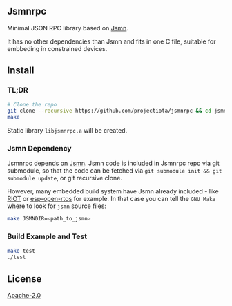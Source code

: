 ## Jsmnrpc
Minimal JSON RPC library based on [Jsmn](https://github.com/zserge/jsmn).

It has no other dependencies than Jsmn and fits in one C file, suitable for embbeding in constrained devices.

## Install
### TL;DR
```bash
# Clone the repo
git clone --recursive https://github.com/projectiota/jsmnrpc && cd jsmnrpc
make
```
Static library `libjsmnrpc.a` will be created.

### Jsmn Dependency
Jsmnrpc depends on [Jsmn](https://github.com/zserge/jsmn). Jsmn code is included in Jsmnrpc repo via git submodule, so that the code can be fetched via `git submodule init && git submodule update`, or git recursive clone.

However, many embedded build system have Jsmn already included - like [RIOT](https://github.com/RIOT-OS/RIOT/tree/master/pkg/jsmn) or [esp-open-rtos](https://github.com/SuperHouse/esp-open-rtos/tree/master/extras/jsmn) for example. In that case you can tell the `GNU Make` where to look for `jsmn` source files:

```bash
make JSMNDIR=<path_to_jsmn>
```

### Build Example and Test
```bash
make test
./test
```

## License
[Apache-2.0](LICENSE)
